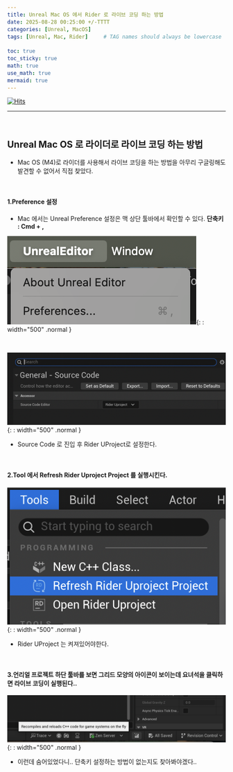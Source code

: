```yaml
---
title: Unreal Mac OS 에서 Rider 로 라이브 코딩 하는 방법
date: 2025-08-28 00:25:00 +/-TTTT
categories: [Unreal, MacOS]
tags: [Unreal, Mac, Rider]     # TAG names should always be lowercase

toc: true
toc_sticky: true
math: true  
use_math: true
mermaid: true
---
```


[![Hits](https://hits.sh/epheria.github.io.svg?view=today-total&label=visitors)](https://hits.sh/epheria.github.io/)

---

<br>

## Unreal Mac OS 로 라이더로 라이브 코딩 하는 방법

- Mac OS (M4)로 라이더를 사용해서 라이브 코딩을 하는 방법을 아무리 구글링해도 발견할 수 없어서 직접 찾았다.

<br>

#### 1.Preference 설정

- Mac 에서는 Unreal Preference 설정은 맥 상단 툴바에서 확인할 수 있다. **단축키 : Cmd + ,**

![Desktop View](/assets/img/post/unreal/unrealmac01.png){: : width="500" .normal }    

<br>

![Desktop View](/assets/img/post/unreal/unrealmac02.png){: : width="500" .normal }    


- Source Code 로 진입 후 Rider UProject로 설정한다.

<br>

#### 2.Tool 에서 Refresh Rider Uproject Project 를 실행시킨다.

![Desktop View](/assets/img/post/unreal/unrealmac04.png){: : width="500" .normal }    

- Rider UProject 는 켜져있어야한다.

<br>

#### 3.언리얼 프로젝트 하단 툴바를 보면 그리드 모양의 아이콘이 보이는데 요녀석을 클릭하면 라이브 코딩이 실행된다..

![Desktop View](/assets/img/post/unreal/unrealmac03.png){: : width="500" .normal }    

- 이런데 숨어있었다니.. 단축키 설정하는 방법이 없는지도 찾아봐야겠다..

<br>